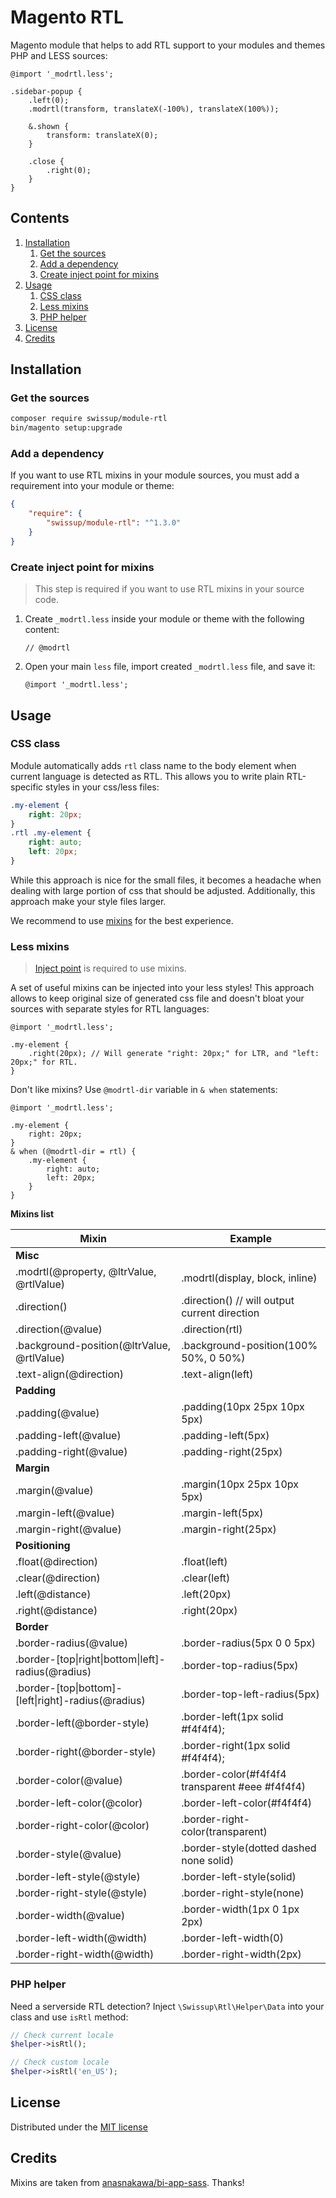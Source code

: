 # Magento RTL

Magento module that helps to add RTL support to your modules and
themes PHP and LESS sources:

```less
@import '_modrtl.less';

.sidebar-popup {
    .left(0);
    .modrtl(transform, translateX(-100%), translateX(100%));

    &.shown {
        transform: translateX(0);
    }

    .close {
        .right(0);
    }
}
```

## Contents

<!-- MarkdownTOC autolink="true" style="ordered" -->

1. [Installation](#installation)
    1. [Get the sources](#get-the-sources)
    1. [Add a dependency](#add-a-dependency)
    1. [Create inject point for mixins](#create-inject-point-for-mixins)
1. [Usage](#usage)
    1. [CSS class](#css-class)
    1. [Less mixins](#less-mixins)
    1. [PHP helper](#php-helper)
1. [License](#license)
1. [Credits](#credits)

<!-- /MarkdownTOC -->

## Installation

### Get the sources

```bash
composer require swissup/module-rtl
bin/magento setup:upgrade
```

### Add a dependency

If you want to use RTL mixins in your module sources, you must add a
requirement into your module or theme:

```json
{
    "require": {
        "swissup/module-rtl": "^1.3.0"
    }
}
```

### Create inject point for mixins

> This step is required if you want to use RTL mixins in your source code.

 1. Create `_modrtl.less` inside your module or theme with the following content:

    ```less
    // @modrtl
    ```

 2. Open your main `less` file, import created `_modrtl.less` file, and save it:

    ```less
    @import '_modrtl.less';

    ```

## Usage

### CSS class

Module automatically adds `rtl` class name to the body element
when current language is detected as RTL. This allows you to write plain
RTL-specific styles in your css/less files:

```css
.my-element {
    right: 20px;
}
.rtl .my-element {
    right: auto;
    left: 20px;
}
```

While this approach is nice for the small files, it becomes a headache
when dealing with large portion of css that should be adjusted. Additionally,
this approach make your style files larger.

We recommend to use [mixins](#less-mixins) for the best experience.

### Less mixins

> [Inject point](#create-inject-point-for-mixins) is required to use mixins.

A set of useful mixins can be injected into your less styles! This approach
allows to keep original size of generated css file and doesn't bloat your
sources with separate styles for RTL languages:

```less
@import '_modrtl.less';

.my-element {
    .right(20px); // Will generate "right: 20px;" for LTR, and "left: 20px;" for RTL.
}
```

Don't like mixins? Use `@modrtl-dir` variable in `& when` statements:

```less
@import '_modrtl.less';

.my-element {
    right: 20px;
}
& when (@modrtl-dir = rtl) {
    .my-element {
        right: auto;
        left: 20px;
    }
}
```

**Mixins list**

Mixin                                       | Example
--------------------------------------------|-----------------------------------
**Misc**                                    |
.modrtl(@property, @ltrValue, @rtlValue)    | .modrtl(display, block, inline)
.direction()                                | .direction() // will output current direction
.direction(@value)                          | .direction(rtl)
.background-position(@ltrValue, @rtlValue)  | .background-position(100% 50%, 0 50%)
.text-align(@direction)                     | .text-align(left)
**Padding**                                 |
.padding(@value)                            | .padding(10px 25px 10px 5px)
.padding-left(@value)                       | .padding-left(5px)
.padding-right(@value)                      | .padding-right(25px)
**Margin**                                  |
.margin(@value)                             | .margin(10px 25px 10px 5px)
.margin-left(@value)                        | .margin-left(5px)
.margin-right(@value)                       | .margin-right(25px)
**Positioning**                             |
.float(@direction)                          | .float(left)
.clear(@direction)                          | .clear(left)
.left(@distance)                            | .left(20px)
.right(@distance)                           | .right(20px)
**Border**                                  |
.border-radius(@value)                      | .border-radius(5px 0 0 5px)
.border-[top\|right\|bottom\|left]-radius(@radius)  | .border-top-radius(5px)
.border-[top\|bottom]-[left\|right]-radius(@radius) | .border-top-left-radius(5px)
.border-left(@border-style)                 | .border-left(1px solid #f4f4f4);
.border-right(@border-style)                | .border-right(1px solid #f4f4f4);
.border-color(@value)                       | .border-color(#f4f4f4 transparent #eee #f4f4f4)
.border-left-color(@color)                  | .border-left-color(#f4f4f4)
.border-right-color(@color)                 | .border-right-color(transparent)
.border-style(@value)                       | .border-style(dotted dashed none solid)
.border-left-style(@style)                  | .border-left-style(solid)
.border-right-style(@style)                 | .border-right-style(none)
.border-width(@value)                       | .border-width(1px 0 1px 2px)
.border-left-width(@width)                  | .border-left-width(0)
.border-right-width(@width)                 | .border-right-width(2px)

### PHP helper

Need a serverside RTL detection? Inject `\Swissup\Rtl\Helper\Data` into your
class and use `isRtl` method:

```php
// Check current locale
$helper->isRtl();

// Check custom locale
$helper->isRtl('en_US');
```

## License

Distributed under the [MIT license](http://opensource.org/licenses/MIT)

## Credits

Mixins are taken from [anasnakawa/bi-app-sass](https://github.com/anasnakawa/bi-app-sass).
Thanks!
